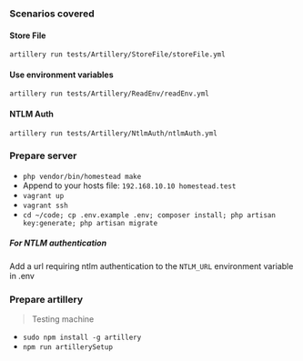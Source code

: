 ### Scenarios covered
#### Store File
`artillery run tests/Artillery/StoreFile/storeFile.yml`
#### Use environment variables
`artillery run tests/Artillery/ReadEnv/readEnv.yml`
#### NTLM Auth
`artillery run tests/Artillery/NtlmAuth/ntlmAuth.yml`

### Prepare server
- `php vendor/bin/homestead make`
 - Append to your hosts file: `192.168.10.10 homestead.test`
- `vagrant up`
- `vagrant ssh`
- `cd ~/code; cp .env.example .env; composer install; php artisan key:generate; php artisan migrate`
##### For NTLM authentication
Add a url requiring ntlm authentication to the `NTLM_URL` environment variable in .env

### Prepare artillery
> Testing machine
- `sudo npm install -g artillery`
- `npm run artillerySetup`
